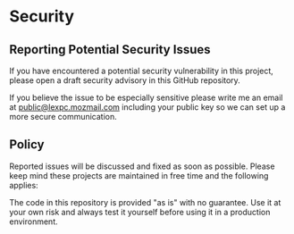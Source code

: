 # Security

## Reporting Potential Security Issues

If you have encountered a potential security vulnerability in this project,
please open a draft security advisory in this GitHub repository.
 
If you believe the issue to be especially sensitive please write me an email at public@lexpc.mozmail.com including your public key so we can set up a more secure communication.

## Policy

Reported issues will be discussed and fixed as soon as possible. 
Please keep mind these projects are maintained in free time and the following applies: 

The code in this repository is provided "as is" with no guarantee. 
Use it at your own risk and always test it yourself before using it in a production environment. 
